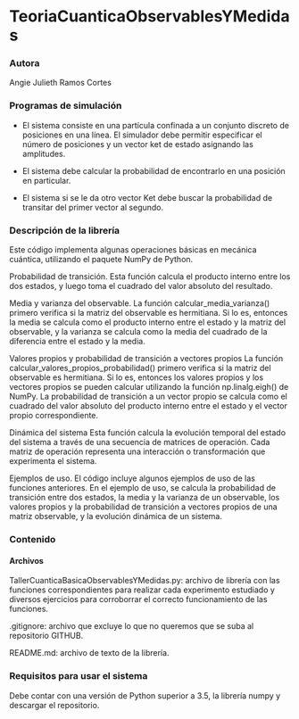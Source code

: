 # TeoriaCuanticaObservablesYMedidas

### Autora
Angie Julieth Ramos Cortes

### Programas de simulación
- El sistema consiste en una partícula confinada a un conjunto discreto de posiciones en una línea. El simulador debe permitir especificar el número de posiciones y un vector ket de estado asignando las amplitudes.

- El sistema debe calcular la probabilidad de encontrarlo en una posición en particular.
- El sistema si se le da otro vector Ket debe buscar la probabilidad de transitar del primer vector al segundo.
  
### Descripción de la librería
Este código implementa algunas operaciones básicas en mecánica cuántica, utilizando el paquete NumPy de Python.

Probabilidad de transición. Esta función calcula el producto interno entre los dos estados, y luego toma el cuadrado del valor absoluto del resultado.

Media y varianza del observable. La función calcular_media_varianza() primero verifica si la matriz del observable es hermitiana. Si lo es, entonces la media se calcula como el producto interno entre el estado y la matriz del observable, y la varianza se calcula como la media del cuadrado de la diferencia entre el estado y la media.

Valores propios y probabilidad de transición a vectores propios La función calcular_valores_propios_probabilidad() primero verifica si la matriz del observable es hermitiana. Si lo es, entonces los valores propios y los vectores propios se pueden calcular utilizando la función np.linalg.eigh() de NumPy. La probabilidad de transición a un vector propio se calcula como el cuadrado del valor absoluto del producto interno entre el estado y el vector propio correspondiente.

Dinámica del sistema Esta función calcula la evolución temporal del estado del sistema a través de una secuencia de matrices de operación. Cada matriz de operación representa una interacción o transformación que experimenta el sistema.

Ejemplos de uso. El código incluye algunos ejemplos de uso de las funciones anteriores. En el ejemplo de uso, se calcula la probabilidad de transición entre dos estados, la media y la varianza de un observable, los valores propios y la probabilidad de transición a vectores propios de una matriz observable, y la evolución dinámica de un sistema.

### Contenido
#### Archivos
TallerCuanticaBasicaObservablesYMedidas.py: archivo de librería con las funciones correspondientes para realizar cada experimento estudiado y diversos ejercicios para corroborrar el correcto funcionamiento de las funciones.

.gitignore: archivo que excluye lo que no queremos que se suba al repositorio GITHUB.

README.md: archivo de texto de la librería.

### Requisitos para usar el sistema
Debe contar con una versión de Python superior a 3.5, la librería numpy y descargar el repositorio.
